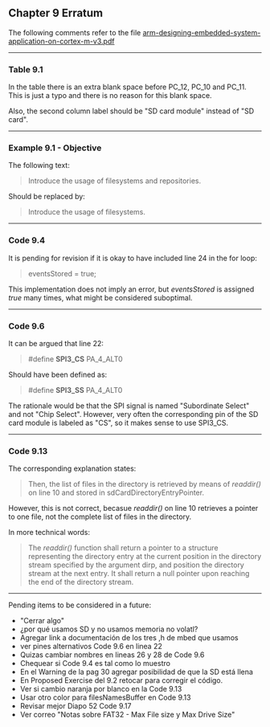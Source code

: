 ## Chapter 9 Erratum

The following comments refer to the file [arm-designing-embedded-system-application-on-cortex-m-v3.pdf](https://armkeil.blob.core.windows.net/developer/Files/pdf/ebook/arm-designing-embedded-system-application-on-cortex-m-v3.pdf)

---

### Table 9.1

In the table there is an extra blank space before PC_12, PC_10 and PC_11. This is just a typo and there is no reason for this blank space.

Also, the second column label should be "SD card module" instead of "SD card".

---

### Example 9.1 - Objective

The following text:

> Introduce the usage of filesystems and repositories.

Should be replaced by:

> Introduce the usage of filesystems.

---

### Code 9.4

It is pending for revision if it is okay to have included line 24 in the for loop:

> eventsStored = true;

This implementation does not imply an error, but *eventsStored* is assigned *true* many times, what might be considered suboptimal.

---

### Code 9.6

It can be argued that line 22:

> #define **SPI3_CS** PA_4_ALT0

Should have been defined as:

> #define **SPI3_SS** PA_4_ALT0

The rationale would be that the SPI signal is named "Subordinate Select" and not "Chip Select". However, very often the corresponding pin of the SD card module is labeled as "CS", so it makes sense to use SPI3_CS.

---

### Code 9.13

The corresponding explanation states:

> Then, the list of files in the directory is retrieved by means of *readdir()* on line 10 and stored in sdCardDirectoryEntryPointer.

However, this is not correct, becasue *readdir()* on line 10 retrieves a pointer to one file, not the complete list of files in the directory.

In more technical words:

> The *readdir()* function shall return a pointer to a structure representing the directory entry at the current position in the directory stream specified by the argument dirp, and position the directory stream at the next entry. It shall return a null pointer upon reaching the end of the directory stream.

---

Pending items to be considered in a future:

- "Cerrar algo"
- ¿por qué usamos SD y no usamos memoria no volatl?
- Agregar link a documentación de los tres ,h de mbed que usamos
- ver pines alternativos Code 9.6 en linea 22
- Quizas cambiar nombres en lineas 26 y 28 de Code 9.6
- Chequear si Code 9.4 es tal como lo muestro
- En el Warning de la pag 30 agregar posibilidad de que la SD está llena
- En Proposed Exercise del 9.2 retocar para corregir el código.
- Ver si cambio naranja por blanco en la Code 9.13
- Usar otro color para filesNamesBuffer en Code 9.13
- Revisar mejor Diapo 52 Code 9.17
- Ver correo "Notas sobre FAT32 - Max File size y Max Drive Size"
